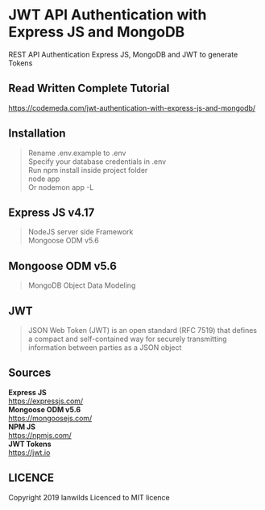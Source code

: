 # JWT API Authentication with Express JS and MongoDB
REST API Authentication Express JS, MongoDB and JWT to generate Tokens

## Read Written Complete Tutorial 
https://codemeda.com/jwt-authentication-with-express-js-and-mongodb/

## Installation
> Rename .env.example to .env <br>
> Specify your database credentials in .env <br>
> Run npm install inside project folder<br>
> node app<br> Or
> nodemon app -L

## Express JS v4.17
> NodeJS server side Framework<br>
> Mongoose ODM v5.6<br>
## Mongoose ODM v5.6
> MongoDB Object Data Modeling <br>
## JWT 
> JSON Web Token (JWT) is an open standard (RFC 7519) that defines a compact and self-contained way for securely transmitting information between parties as a JSON object



## Sources
 **Express JS**<br>
  https://expressjs.com/<br>
 **Mongoose ODM v5.6**<br>
  https://mongoosejs.com/<br>
 **NPM JS**<br>
   https://npmjs.com/<br>
 **JWT Tokens**<br>
    https://jwt.io<br>
## LICENCE
Copyright 2019 lanwilds Licenced to MIT licence

